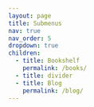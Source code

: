 ```yaml
---
layout: page
title: Submenus
nav: true
nav_order: 5
dropdown: true
children:
  - title: Bookshelf
    permalink: /books/
  - title: divider
  - title: Blog
    permalink: /blog/
---
```

